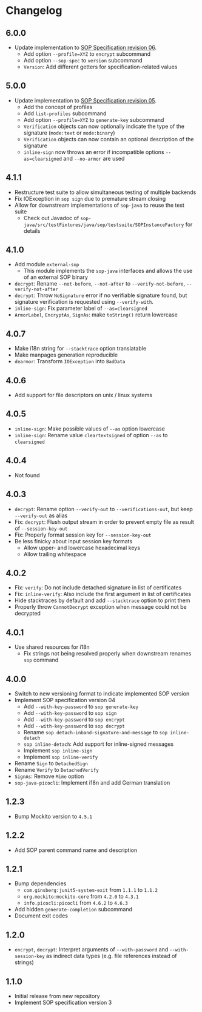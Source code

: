 <!--
SPDX-FileCopyrightText: 2022 Paul Schaub <vanitasvitae@fsfe.org>

SPDX-License-Identifier: Apache-2.0
-->

# Changelog

## 6.0.0
- Update implementation to [SOP Specification revision 06](https://www.ietf.org/archive/id/draft-dkg-openpgp-stateless-cli-06.html).
  - Add option `--profile=XYZ` to `encrypt` subcommand
  - Add option `--sop-spec` to `version` subcommand
  - `Version`: Add different getters for specification-related values

## 5.0.0
- Update implementation to [SOP Specification revision 05](https://www.ietf.org/archive/id/draft-dkg-openpgp-stateless-cli-05.html).
  - Add the concept of profiles
  - Add `list-profiles` subcommand
  - Add option `--profile=XYZ` to `generate-key` subcommand
  - `Verification` objects can now optionally indicate the type of the signature (`mode:text` or `mode:binary`)
  - `Verification` objects can now contain an optional description of the signature
  - `inline-sign` now throws an error if incompatible options `--as=clearsigned` and `--no-armor` are used

## 4.1.1
- Restructure test suite to allow simultaneous testing of multiple backends
- Fix IOException in `sop sign` due to premature stream closing
- Allow for downstream implementations of `sop-java` to reuse the test suite
  - Check out Javadoc of `sop-java/src/testFixtures/java/sop/testsuite/SOPInstanceFactory` for details

## 4.1.0
- Add module `external-sop`
  - This module implements the `sop-java` interfaces and allows the use of an external SOP binary
- `decrypt`: Rename `--not-before`, `--not-after` to `--verify-not-before`, `--verify-not-after`
- `decrypt`: Throw `NoSignature` error if no verifiable signature found, but signature verification is requested using `--verify-with`.
- `inline-sign`: Fix parameter label of `--as=clearsigned`
- `ArmorLabel`, `EncryptAs`, `SignAs`: make `toString()` return lowercase

## 4.0.7
- Make i18n string for `--stacktrace` option translatable
- Make manpages generation reproducible
- `dearmor`: Transform `IOException` into `BadData`

## 4.0.6
- Add support for file descriptors on unix / linux systems

## 4.0.5
- `inline-sign`: Make possible values of `--as` option lowercase
- `inline-sign`: Rename value `cleartextsigned` of option `--as` to `clearsigned`

## 4.0.4
- Not found

## 4.0.3
- `decrypt`: Rename option `--verify-out` to `--verifications-out`, but keep `--verify-out` as alias
- Fix: `decrypt`: Flush output stream in order to prevent empty file as result of `--session-key-out`
- Fix: Properly format session key for `--session-key-out`
- Be less finicky about input session key formats
  - Allow upper- and lowercase hexadecimal keys
  - Allow trailing whitespace

## 4.0.2
- Fix: `verify`: Do not include detached signature in list of certificates
- Fix: `inline-verify`: Also include the first argument in list of certificates
- Hide stacktraces by default and add `--stacktrace` option to print them
- Properly throw `CannotDecrypt` exception when message could not be decrypted

## 4.0.1
- Use shared resources for i18n
  - Fix strings not being resolved properly when downstream renames `sop` command

## 4.0.0
- Switch to new versioning format to indicate implemented SOP version
- Implement SOP specification version 04
  - Add `--with-key-password` to `sop generate-key`
  - Add `--with-key-password` to `sop sign`
  - Add `--with-key-password` to `sop encrypt`
  - Add `--with-key-password` to `sop decrypt`
  - Rename `sop detach-inband-signature-and-message` to `sop inline-detach`
  - `sop inline-detach`: Add support for inline-signed messages
  - Implement `sop inline-sign`
  - Implement `sop inline-verify`
- Rename `Sign` to `DetachedSign`
- Rename `Verify` to `DetachedVerify`
- `SignAs`: Remove `Mime` option
- `sop-java-picocli`: Implement i18n and add German translation

## 1.2.3
- Bump Mockito version to `4.5.1`

## 1.2.2
- Add SOP parent command name and description

## 1.2.1
- Bump dependencies
  - `com.ginsberg:junit5-system-exit` from `1.1.1` to `1.1.2`
  - `org.mockito:mockito-core` from `4.2.0` to `4.3.1`
  - `info.picocli:picocli` from `4.6.2` to `4.6.3`
- Add hidden `generate-completion` subcommand
- Document exit codes

## 1.2.0
- `encrypt`, `decrypt`: Interpret arguments of `--with-password` and `--with-session-key` as indirect data types (e.g. file references instead of strings)

## 1.1.0
- Initial release from new repository
- Implement SOP specification version 3
